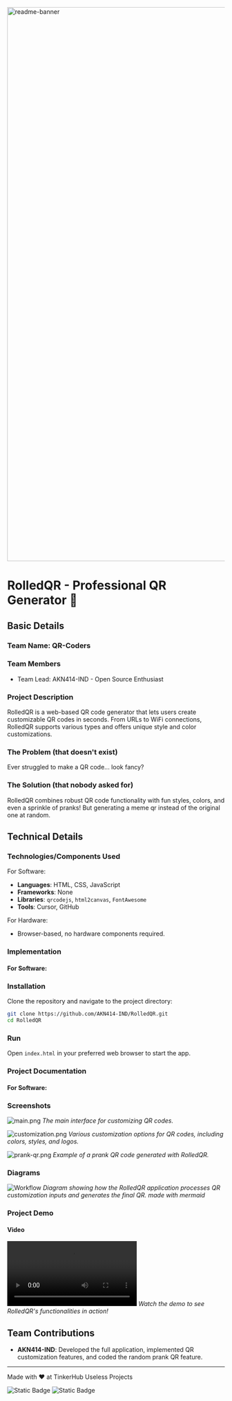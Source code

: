 <img width="1280" alt="readme-banner" src="https://github.com/user-attachments/assets/35332e92-44cb-425b-9dff-27bcf1023c6c">

# RolledQR - Professional QR Generator 🎯

## Basic Details
### Team Name: QR-Coders

### Team Members
- Team Lead: AKN414-IND - Open Source Enthusiast

### Project Description
RolledQR is a web-based QR code generator that lets users create customizable QR codes in seconds. From URLs to WiFi connections, RolledQR supports various types and offers unique style and color customizations.

### The Problem (that doesn't exist)
Ever struggled to make a QR code... look fancy?

### The Solution (that nobody asked for)
RolledQR combines robust QR code functionality with fun styles, colors, and even a sprinkle of pranks! But generating a meme qr instead of the original one at random.

## Technical Details
### Technologies/Components Used
For Software:
- **Languages**: HTML, CSS, JavaScript
- **Frameworks**: None
- **Libraries**: `qrcodejs`, `html2canvas`, `FontAwesome`
- **Tools**: Cursor, GitHub

For Hardware:
- Browser-based, no hardware components required.

### Implementation
#### For Software:
### Installation
Clone the repository and navigate to the project directory:
```bash
git clone https://github.com/AKN414-IND/RolledQR.git
cd RolledQR
```

### Run
Open `index.html` in your preferred web browser to start the app.

### Project Documentation
#### For Software:

### Screenshots

![main.png](main.png)
*The main interface for customizing QR codes.*

![customization.png](customization.png)
*Various customization options for QR codes, including colors, styles, and logos.*

![prank-qr.png](prank-qr.png)
*Example of a prank QR code generated with RolledQR.*


### Diagrams
![Workflow](WorkFlow.png)
*Diagram showing how the RolledQR application processes QR customization inputs and generates the final QR. made with mermaid*

### Project Demo
#### Video
![How to use](howtouse.mov)
*Watch the demo to see RolledQR's functionalities in action!*


## Team Contributions
- **AKN414-IND**: Developed the full application, implemented QR customization features, and coded the random prank QR feature.

---
Made with ❤️ at TinkerHub Useless Projects 

![Static Badge](https://img.shields.io/badge/TinkerHub-24?color=%23000000&link=https%3A%2F%2Fwww.tinkerhub.org%2F)
![Static Badge](https://img.shields.io/badge/UselessProject--24-24?link=https%3A%2F%2Fwww.tinkerhub.org%2Fevents%2FQ2Q1TQKX6Q%2FUseless%2520Projects)

